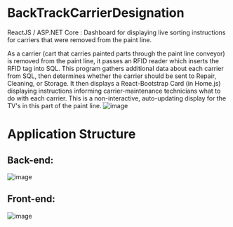 # BackTrackCarrierDesignation

  ReactJS / ASP.NET Core : Dashboard for displaying live sorting instructions for carriers that were removed from the paint line.
  
  As a carrier (cart that carries painted parts through the paint line conveyor) is removed from the paint line, it passes an RFID reader which inserts the RFID tag into SQL. 
  This program gathers additional data about each carrier from SQL, then determines whether the carrier should be sent to Repair, Cleaning, or Storage. 
  It then displays a React-Bootstrap Card (in Home.js) displaying instructions informing carrier-maintenance technicians what to do with each carrier.
  This is a non-interactive, auto-updating display for the TV's in this part of the paint line.
![image](https://user-images.githubusercontent.com/32852124/94823346-c00c1e80-03d1-11eb-8474-2ff683512d53.png)

# Application Structure
## Back-end:
![image](https://user-images.githubusercontent.com/32852124/94743601-a624fa00-0345-11eb-87c3-e854825b6fff.png)

## Front-end: 
![image](https://user-images.githubusercontent.com/32852124/94743847-0ae05480-0346-11eb-809a-5f3433977006.png)
